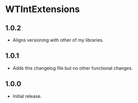 # WTIntExtensions

## 1.0.2

- Aligns versioning with other of my libraries.

## 1.0.1

- Adds this changelog file but no other functional changes.

## 1.0.0

- Initial release.
